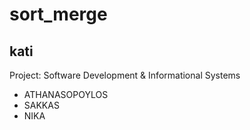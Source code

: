 # sort_merge
## kati
Project: Software Development &amp; Informational Systems 

 - ATHANASOPOYLOS
 - SAKKAS 
 - NIKA
